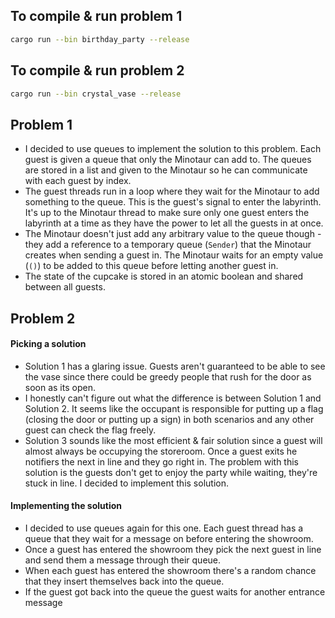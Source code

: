 ## To compile & run problem 1

```bash
cargo run --bin birthday_party --release
```

## To compile & run problem 2

```bash
cargo run --bin crystal_vase --release
```


## Problem 1
- I decided to use queues to implement the solution to this problem. Each guest is given a queue that only the Minotaur can add to. The queues are stored in a list and given to the Minotaur so he can communicate with each guest by index.
- The guest threads run in a loop where they wait for the Minotaur to add something to the queue. This is the guest's signal to enter the labyrinth. It's up to the Minotaur thread to make sure only one guest enters the labyrinth at a time as they have the power to let all the guests in at once.
- The Minotaur doesn't just add any arbitrary value to the queue though - they add a reference to a temporary queue (`Sender`) that the Minotaur creates when sending a guest in. The Minotaur waits for an empty value (`()`) to be added to this queue before letting another guest in.
- The state of the cupcake is stored in an atomic boolean and shared between all guests.

## Problem 2 

#### Picking a solution
- Solution 1 has a glaring issue. Guests aren't guaranteed to be able to see the vase since there could be greedy people that rush for the door as soon as its open.
- I honestly can't figure out what the difference is between Solution 1 and Solution 2. It seems like the occupant is responsible for putting up a flag (closing the door or putting up a sign) in both scenarios and any other guest can check the flag freely.
- Solution 3 sounds like the most efficient & fair solution since a guest will almost always be occupying the storeroom. Once a guest exits he notifiers the next in line and they go right in. The problem with this solution is the guests don't get to enjoy the party while waiting, they're stuck in line. I decided to implement this solution.
#### Implementing the solution
- I decided to use queues again for this one. Each guest thread has a queue that they wait for a message on before entering the showroom.
- Once a guest has entered the showroom they pick the next guest in line and send them a message through their queue.
- When each guest has entered the showroom there's a random chance that they insert themselves back into the queue.
- If the guest got back into the queue the guest waits for another entrance message
